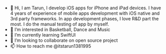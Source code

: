 - 👋 Hi, I am Tarun,  I develop iOS apps for iPhone and iPad devices. I have 4 years of experience of mobile apps development with iOS native and 3rd party frameworks. In app development phases, I love R&D part the most. I do the manual testing of app by myself. 
- 👀 I’m interested in Basketball, Dance and Music
- 🌱 I’m currently learning SwiftUI
- 💞️ I’m looking to collaborate on open source project
- 📫 How to reach me @itstarun1381995 

<!---
itsTarun/itsTarun is a ✨ special ✨ repository because its `README.md` (this file) appears on your GitHub profile.
You can click the Preview link to take a look at your changes.
--->
